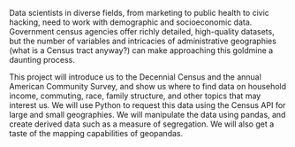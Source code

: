 Data scientists in diverse fields, from marketing to public health to civic hacking, need to work with demographic and socioeconomic data. Government census agencies offer richly detailed, high-quality datasets, but the number of variables and intricacies of administrative geographies (what is a Census tract anyway?) can make approaching this goldmine a daunting process. 

This project will introduce us to the Decennial Census and the annual American Community Survey, and show us where to find data on household income, commuting, race, family structure, and other topics that may interest us. We will use Python to request this data using the Census API for large and small geographies. We will manipulate the data using pandas, and create derived data such as a measure of segregation. We will also get a taste of the mapping capabilities of geopandas.
